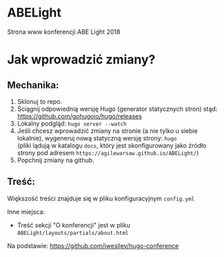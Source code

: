 # ABELight
Strona www konferencji ABE Light 2018

# Jak wprowadzić zmiany?

## Mechanika:

   1. Sklonuj to repo.
   2. Ściągnij odpowiednią wersję Hugo (generator statycznych stron) stąd: https://github.com/gohugoio/hugo/releases
   3. Lokalny podgląd: `hugo server --watch`
   4. Jeśli chcesz wprowadzić zmiany na stronie (a nie tylko u siebie lokalnie), wygeneruj nową statyczną wersję strony: `hugo`   
(pliki lądują w katalogu `docs`, który jest skonfigurowany jako źródło strony pod adresem `https://agilewarsaw.github.io/ABELight/`)
   5. Popchnij zmiany na github.

## Treść:

Większość treści znajduje się w pliku konfiguracyjnym `config.yml`

Inne miejsca:

  * Treść sekcji "O konferencji" jest w pliku `ABELight/layouts/partials/about.html`

Na podstawie:
https://github.com/jweslley/hugo-conference
